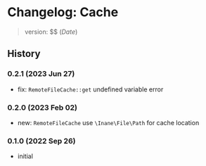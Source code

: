 # Changelog: Cache

> version: $$ ($Date$)

## History

### 0.2.1 (2023 Jun 27)

 - fix: `RemoteFileCache::get` undefined variable error

### 0.2.0 (2023 Feb 02)

 - new: `RemoteFileCache` use `\Inane\File\Path` for cache location

### 0.1.0 (2022 Sep 26)

 - initial
